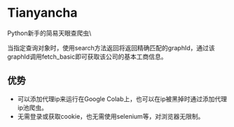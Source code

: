 # Tianyancha

Python新手的简易天眼查爬虫\

当指定查询对象时，使用search方法返回将返回精确匹配的graphId，通过该graphId调用fetch_basic即可获取该公司的基本工商信息。

## 优势
- 可以添加代理ip来运行在Google Colab上，也可以在ip被黑掉时通过添加代理ip池爬虫。
- 无需登录或获取cookie，也无需使用selenium等，对浏览器无限制。



